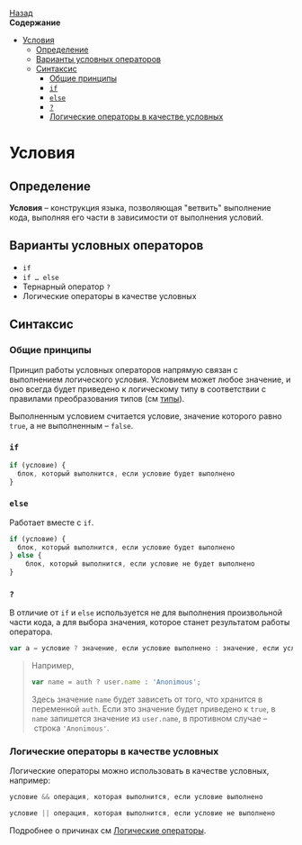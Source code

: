 <!-- START doctoc generated TOC please keep comment here to allow auto update -->
<!-- DON'T EDIT THIS SECTION, INSTEAD RE-RUN doctoc TO UPDATE -->
[Назад](README.md)<br />**Содержание**

- [Условия](#%D1%83%D1%81%D0%BB%D0%BE%D0%B2%D0%B8%D1%8F)
  - [Определение](#%D0%BE%D0%BF%D1%80%D0%B5%D0%B4%D0%B5%D0%BB%D0%B5%D0%BD%D0%B8%D0%B5)
  - [Варианты условных операторов](#%D0%B2%D0%B0%D1%80%D0%B8%D0%B0%D0%BD%D1%82%D1%8B-%D1%83%D1%81%D0%BB%D0%BE%D0%B2%D0%BD%D1%8B%D1%85-%D0%BE%D0%BF%D0%B5%D1%80%D0%B0%D1%82%D0%BE%D1%80%D0%BE%D0%B2)
  - [Синтаксис](#%D1%81%D0%B8%D0%BD%D1%82%D0%B0%D0%BA%D1%81%D0%B8%D1%81)
    - [Общие принципы](#%D0%BE%D0%B1%D1%89%D0%B8%D0%B5-%D0%BF%D1%80%D0%B8%D0%BD%D1%86%D0%B8%D0%BF%D1%8B)
    - [`if`](#if)
    - [`else`](#else)
    - [`?`](#)
    - [Логические операторы в качестве условных](#%D0%BB%D0%BE%D0%B3%D0%B8%D1%87%D0%B5%D1%81%D0%BA%D0%B8%D0%B5-%D0%BE%D0%BF%D0%B5%D1%80%D0%B0%D1%82%D0%BE%D1%80%D1%8B-%D0%B2-%D0%BA%D0%B0%D1%87%D0%B5%D1%81%D1%82%D0%B2%D0%B5-%D1%83%D1%81%D0%BB%D0%BE%D0%B2%D0%BD%D1%8B%D1%85)

<!-- END doctoc generated TOC please keep comment here to allow auto update -->

# Условия

## Определение

**Условия** – конструкция языка, позволяющая "ветвить" выполнение кода, выполняя его части в зависимости от выполнения условий.

## Варианты условных операторов

* `if`
* `if … else`
* Тернарный оператор `? `  
* Логические операторы в качестве условных

## Синтаксис

### Общие принципы

Принцип работы условных операторов напрямую связан с выполнением логического условия. Условием может любое значение, и оно всегда будет приведено к логическому типу в соответствии с правилами преобразования типов (см [типы](types.md)).

Выполненным условием считается условие, значение которого равно `true`, а не выполненным – `false`.

### `if`

```javascript
if (условие) {
  блок, который выполнится, если условие будет выполнено
}
```

### `else`

Работает вместе с `if`.

```javascript
if (условие) {
  блок, который выполнится, если условие будет выполнено
} else {
	блок, который выполнится, если условие не будет выполнено
}
```

### `?`

В отличие от `if` и `else` используется не для выполнения произвольной части кода, а для выбора значения, которое станет результатом работы оператора. 

```javascript
var a = условие ? значение, если условие выполнено : значение, если условие не выполнено
```

> Например, 
>
> ```javascript
> var name = auth ? user.name : 'Anonimous';
> ```
>
> Здесь значение `name` будет зависеть от того, что хранится в переменной `auth`. Если это значение будет приведено к `true`, в `name` запишется значение из `user.name`, в противном случае – строка `'Anonimous'`.

### Логические операторы в качестве условных

Логические операторы можно использовать в качестве условных, например:

```javascript
условие && операция, которая выполнится, если условие выполнено
```

```javascript
условие || операция, которая выполнится, если условие не выполнено
```

Подробнее о причинах см [Логические операторы](boolean_operators.md).

